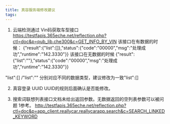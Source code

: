 ```yaml
---
title: 真容服务端修改建议
tags:
---
```


1. 云端检测通过 Vin码获取车型接口
https://testfapis.365eche.net/reflection.php?ctl=doc&p=pub_lib.che300&c=GET_INFO_BY_VIN
该接口在有数据的时候：
{"result":{"list":[]},"status":{"code":"00000","msg":"处理成功","runtime":"142.3330"}}
该接口在无数据的时候 {"result":{"list":""},"status":{"code":"00000","msg":"处理成功","runtime":"142.3330"}}

"list":[] /"list":"" 分别对应不同的数据类型，建议修改为一致"list":[]

2. 真容登录 UUID
UUID的规则后面确认是否能修改。

3. 搜索词联想列表接口文档未给出返回参数。无数据返回的空列表参数可以被问题 1参考。
http://testfapis.365eche.net/reflection.php?ctl=doc&p=app_client.reallycar.reallycarapp.search&c=SEARCH_LINKED_KEYWORD
